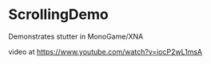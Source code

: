 # ScrollingDemo
Demonstrates stutter in MonoGame/XNA

video at https://www.youtube.com/watch?v=iocP2wL1msA
